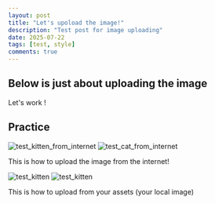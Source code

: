 ```yaml
---
layout: post
title: "Let's upoload the image!"
description: "Test post for image uploading"
date: 2025-07-22
tags: [test, style]
comments: true
---
```


Below is just about uploading the image
---
Let's work !


## Practice

![test_kitten_from_internet](https://images.pexels.com/photos/45201/kitty-cat-kitten-pet-45201.jpeg?auto=compress&cs=tinysrgb&dpr=1&w=500)
![test_cat_from_internet](https://i.natgeofe.com/n/548467d8-c5f1-4551-9f58-6817a8d2c45e/NationalGeographic_2572187_16x9.jpg?auto=compress&cs=tinysrgb&dpr=1&w=500)

This is how to upload the image from the internet!

![test_kitten](https://junhee-lee233.github.io/paper-jekyll-theme/assets/images/test_kitten.jpeg)
![test_kitten](https://sosoku321.github.io/paper-jekyll-theme/assets/images/black_cat.jpeg)

This is how to upload from your assets (your local image)

